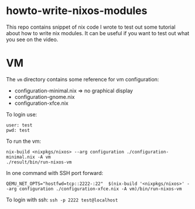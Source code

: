 # howto-write-nixos-modules
This repo contains snippet of nix code I wrote to test out some tutorial about how to write nix modules. It can be useful if you want to test out what you see on the video.

# VM
The `vm` directory contains some reference for vm configuration:

* configuration-minimal.nix => no graphical display
* configuration-gnome.nix
* configuration-xfce.nix



To login use:

```
user: test 
pwd: test
```

To run the vm:
```
nix-build <nixpkgs/nixos> --arg configuration ./configuration-minimal.nix -A vm
./result/bin/run-nixos-vm
```

In one command with SSH port forward:
```
QEMU_NET_OPTS="hostfwd=tcp::2222-:22"  $(nix-build '<nixpkgs/nixos>' --arg configuration ./configuration-xfce.nix -A vm)/bin/run-nixos-vm
```

To login with ssh: `ssh -p 2222 test@localhost`

